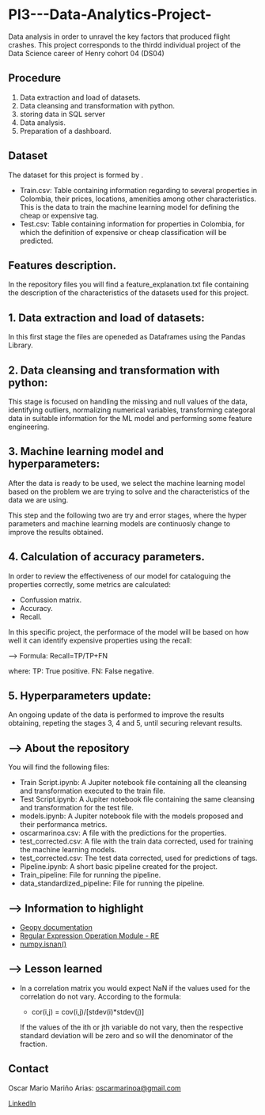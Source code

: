 # PI3---Data-Analytics-Project-
Data analysis in order to unravel the key factors that produced flight crashes. This project corresponds to the thirdd individual project of the Data Science career of Henry cohort 04 (DS04)
 
## Procedure

1. Data extraction and load of datasets.
2. Data cleansing and transformation with python.
3. storing data in SQL server
3. Data analysis.
4. Preparation of a dashboard.

## Dataset

The dataset for this project is formed by .

* Train.csv: Table containing information regarding to several properties in Colombia, their prices, locations, amenities among other characteristics. This is the data to train the machine learning model for defining the cheap or expensive tag.
* Test.csv: Table containing information for properties in Colombia, for which the definition of expensive or cheap classification will be predicted.

## Features description.

In the repository files you will find a feature_explanation.txt file containing the description of the characteristics of the datasets used for this project.

## 1. Data extraction and load of datasets:

In this first stage the files are openeded as Dataframes using the Pandas Library.

## 2. Data cleansing and transformation with python:

This stage is focused on handling the missing and null values of the data, identifying outliers, normalizing numerical variables, transforming categoral data in suitable information for the ML model and performing some feature engineering.

## 3. Machine learning model and hyperparameters:

After the data is ready to be used, we select the machine learning model based on the problem we are trying to solve and the characteristics of the data we are using.

This step and the following two are try and error stages, where the hyper parameters and machine learning models are continuosly change to improve the results obtained.

## 4. Calculation of accuracy parameters.

In order to review the effectiveness of our model for cataloguing the properties correctly, some metrics are calculated:
* Confussion matrix.
* Accuracy.
* Recall.

In this specific project, the performace of the model will be based on how well it can identify expensive properties using the recall:

--> Formula: Recall=TP/TP+FN

where:
TP: True positive.
FN: False negative.

## 5. Hyperparameters update: 

An ongoing update of the data is performed to improve the results obtaining, repeting the stages 3, 4 and 5, until securing relevant results.


## --> About the repository
You will find the following files:
* Train Script.ipynb: A Jupiter notebook file containing all the cleansing and transformation executed to the train file.
* Test Script.ipynb: A Jupiter notebook file containing the same cleansing and transformation for the test file.
* models.ipynb: A Jupiter notebook file with the models proposed and their performanca metrics. 
* oscarmarinoa.csv: A file with the predictions for the properties.
* test_corrected.csv: A file with the train data corrected, used for training the machine learning models.
* test_corrected.csv: The test data corrected, used for predictions of tags.
* Pipeline.ipynb: A short basic pipeline created for the project.
* Train_pipeline: File for running the pipeline.
* data_standardized_pipeline: File for running the pipeline.

## --> Information to highlight
* [Geopy documentation](https://geopy.readthedocs.io/en/stable/)
* [Regular Expression Operation Module - RE](https://docs.python.org/3/library/re.html)
* [numpy.isnan()](https://numpy.org/doc/stable/reference/generated/numpy.isnan.html)

## --> Lesson learned
* In a correlation matrix you would expect NaN if the values used for the correlation do not vary.
   According to the formula:

	* cor(i,j) = cov(i,j)/[stdev(i)*stdev(j)]

  If the values of the ith or jth variable do not vary, then the respective standard deviation will be zero and so will the denominator of the fraction.

## Contact

Oscar Mario Mariño Arias: oscarmarinoa@gmail.com 

[LinkedIn](https://www.linkedin.com/in/oscar-mariño-arias-774098112/)

